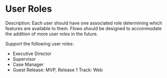 # User Roles

Description: Each user should have one associated role determining which features are available to them. Flows should be designed to accommodate the addition of more user roles in the future.

Support the following user roles:

- Executive Director
- Supervisor
- Case Manager
- Guest
  Release: MVP, Release 1
  Track: Web
